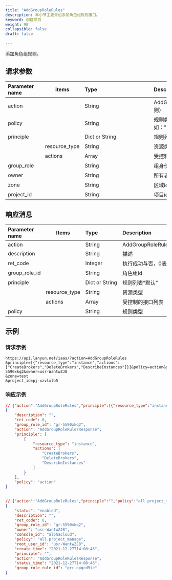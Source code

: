 ```yaml
---
title: "AddGroupRoleRules"
description: 本小节主要介绍添加角色组规则接口。 
keyword: 创建项目
weight: 90
collapsible: false
draft: false

---
```


添加角色组规则。

## 请求参数

| <span style="display:inline-block;width:100px">Parameter name</span> | items         | <span style="display:inline-block;width:200">Type</span> | <span style="display:inline-block;width:280px">Description</span> | <span style="display:inline-block;width:100px">Required</span> |
| :----------------------------------------------------------- | ------------- | :------------------------------------------------------- | :----------------------------------------------------------- | :----------------------------------------------------------- |
| action                                                       |               | String                                                   | AddGroupRoleRules（添加角色组规则）                          | true                                                         |
| policy                                                       |               | String                                                   | 规则类型 “action” 或预设 如："all.project_manage"            | true                                                         |
| principle                                                    |               | Dict or String                                           | 规则列表 默认 ""                                             | true                                                         |
|                                                              | resource_type | String                                                   | 资源类型                                                     | false                                                        |
|                                                              | actions       | Array                                                    | 受控制的接口列表                                             | false                                                        |
| group_role                                                   |               | String                                                   | 组身份id                                                     | true                                                         |
| owner                                                        |               | String                                                   | 所有者id                                                     | false                                                        |
| zone                                                         |               | String                                                   | 区域id                                                       | false                                                        |
| project_id                                                   |               | String                                                   | 项目id                                                       | true                                                         |

## 响应消息

| <span style="display:inline-block;width:100px">Parameter name</span> | Items         | <span style="display:inline-block;width:100px">Type</span> | <span style="display:inline-block;width:380px">Description</span> |
| :----------------------------------------------------------- | ------------- | :--------------------------------------------------------- | :----------------------------------------------------------- |
| action                                                       |               | String                                                     | AddGroupRoleRulesResponse                                    |
| description                                                  |               | String                                                     | 描述                                                         |
| ret_code                                                     |               | Integer                                                    | 执行成功与否，0表示成功，其他值则为错误代码                  |
| group_role_id                                                |               | String                                                     | 角色组id                                                     |
| principle                                                    |               | Dict or String                                             | 规则列表“默认”                                               |
|                                                              | resource_type | String                                                     | 资源类型                                                     |
|                                                              | actions       | Array                                                      | 受控制的接口列表                                             |
| policy                                                       |               | String                                                     | 规则类型                                                     |

## 示例 

### 请求示例

```url
https://api.lanyun.net/iaas/?action=AddGroupRoleRules
&principle=[{"resource_type":"instance","actions":["CreateBrokers","DeleteBrokers","DescribeInstances"]}]&policy=action&group_role=gr-5590xkq2&owner=usr-WantwZJ8
&zone=test
&project_id=pj-xzvlxlb5
```

### 响应示例

```json
// {"action":"AddGroupRoleRules","principle":[{"resource_type":"instance","actions":["CreateBrokers","DeleteBrokers","DescribeInstances"]}],"policy":"action","group_role":"gr-5590xkq2","owner":"usr-WantwZJ8","zone":"test","project_id":"pj-xzvlxlb5"}
{
    "description": "",
    "ret_code": 0,
    "group_role_id": "gr-5590xkq2",
    "action": "AddGroupRoleRulesResponse",
    "principle": [
        {
            "resource_type": "instance",
            "actions": [
                "CreateBrokers",
                "DeleteBrokers",
                "DescribeInstances"
            ]
        }
    ],
    "policy": "action"
}
 
 
// {"action":"AddGroupRoleRules","principle":"","policy":"all.project_manage","group_role":"gr-5590xkq2","owner":"usr-WantwZJ8","zone":"test","project_id":"pj-xzvlxlb5"}
{
    "status": "enabled",
    "description": "",
    "ret_code": 0,
    "group_role_id": "gr-5590xkq2",
    "owner": "usr-WantwZJ8",
    "console_id": "alphacloud",
    "policy": "all.project_manage",
    "root_user_id": "usr-WantwZJ8",
    "create_time": "2021-12-27T14:08:46",
    "principle": "",
    "action": "AddGroupRoleRulesResponse",
    "status_time": "2021-12-27T14:08:46",
    "group_role_rule_id": "grr-opgcd9te"
}
```